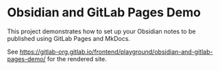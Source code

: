 # Obsidian and GitLab Pages Demo

This project demonstrates how to set up your Obsidian notes to be published using GitLab Pages and MkDocs.

See https://gitlab-org.gitlab.io/frontend/playground/obsidian-and-gitlab-pages-demo/ for the rendered site.
